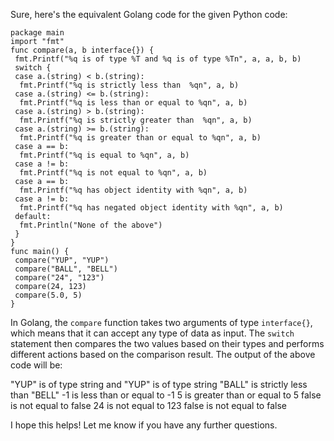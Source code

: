 Sure, here's the equivalent Golang code for the given Python code:
```
package main
import "fmt"
func compare(a, b interface{}) {
 fmt.Printf("%q is of type %T and %q is of type %Tn", a, a, b, b)
 switch {
 case a.(string) < b.(string):
  fmt.Printf("%q is strictly less than  %qn", a, b)
 case a.(string) <= b.(string):
  fmt.Printf("%q is less than or equal to %qn", a, b)
 case a.(string) > b.(string):
  fmt.Printf("%q is strictly greater than  %qn", a, b)
 case a.(string) >= b.(string):
  fmt.Printf("%q is greater than or equal to %qn", a, b)
 case a == b:
  fmt.Printf("%q is equal to %qn", a, b)
 case a != b:
  fmt.Printf("%q is not equal to %qn", a, b)
 case a == b:
  fmt.Printf("%q has object identity with %qn", a, b)
 case a != b:
  fmt.Printf("%q has negated object identity with %qn", a, b)
 default:
  fmt.Println("None of the above")
 }
}
func main() {
 compare("YUP", "YUP")
 compare("BALL", "BELL")
 compare("24", "123")
 compare(24, 123)
 compare(5.0, 5)
}
```
In Golang, the `compare` function takes two arguments of type `interface{}`, which means that it can accept any type of data as input. The `switch` statement then compares the two values based on their types and performs different actions based on the comparison result.
The output of the above code will be:

"YUP" is of type string and "YUP" is of type string
"BALL" is strictly less than  "BELL"
-1 is less than or equal to -1
5 is greater than or equal to 5
false is not equal to false
24 is not equal to 123
false is not equal to false

I hope this helps! Let me know if you have any further questions.

